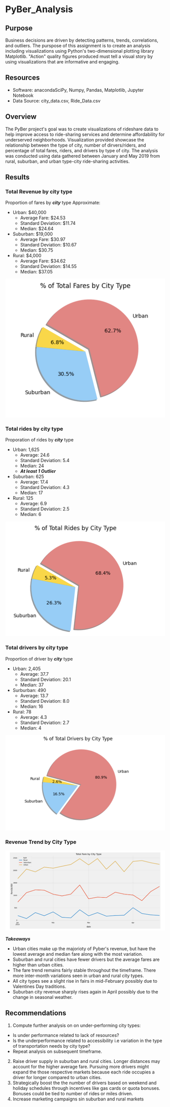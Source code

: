 # PyBer_Analysis

## Purpose

Business decisions are driven by detecting patterns, trends, correlations, and outliers. The purspose of this assignment is to create an analysis including visualizations using Python's two-dimensional plotting library Matplotlib. "Action" quality figures produced must tell a visual story by using visualizations that are informative and engaging. 

## Resources
- Software:  anacondaSciPy, Numpy, Pandas, Matplotlib, Jupyter Notebook
- Data Source: city_data.csv, Ride_Data.csv
 
## Overview
 
The PyBer project's goal was to create visualizations of rideshare data to help improve access to ride-sharing services and determine affordability for underserved neighborhoods. Visualization provided showcase the relationship between the type of city, number of dirvers/riders, and percentage of total fares, riders, and drivers by type of city. The analysis was conducted using data gathered between January and May 2019 from rural, suburban, and urban type-city ride-sharing activities. 

## Results
 
### Total Revenue by city type
Proportion of fares by ***city*** type
Approximate: 
- Urban: $40,000
  - Average Fare: $24.53
  - Standard Deviation: $11.74
  - Median: $24.64
- Suburban: $19,000
  - Average Fare: $30.97
  - Standard Deviation: $10.67
  - Median: $30.75
- Rural: $4,000
  - Average Fare: $34.62
  - Standard Deviation: $14.55
  - Median: $37.05

![Total Fares by City Type](https://github.com/Quinneth/PyBer_Analysis/blob/main/analysis.png/Fig5.png)

### Total rides by city type
Proporation of rides by ***city*** type
- Urban: 1,625
  - Average: 24.6
  - Standard Deviation: 5.4
  - Median: 24
  - ***At least 1 Outlier***
- Suburban: 625
  - Average: 17.4
  - Standard Deviation: 4.3
  - Median: 17
- Rural: 125
  - Average: 6.9
  - Standard Deviation: 2.5
  - Median: 6
 
![Total Rides by City Type](https://github.com/Quinneth/PyBer_Analysis/blob/main/analysis.png/Fig6.png)


### Total drivers by city type
Proportion of driver by ***city*** type
- Urban: 2,405
  - Average: 37.7
  - Standard Deviation: 20.1
  - Median: 37
- Surburban: 490
  - Average: 13.7
  - Standard Deviation: 8.0
  - Median: 16
- Rural: 78
  - Average: 4.3
  - Standard Deviation: 2.7
  - Median: 4

![Total Drivers by City Type](https://github.com/Quinneth/PyBer_Analysis/blob/main/analysis.png/Fig7.png)

### Revenue Trend by City Type

![Total Faire by City Type](https://github.com/Quinneth/PyBer_Analysis/blob/main/analysis.png/Fig8.png)



***Takeaways***
- Urban cities make up the majorioty of Pyber's revenue, but have the lowest average and median fare along with the most variation. 
- Suburban and rural cities have fewer drivers but the average fares are higher than urban cities.
- The fare trend remains fairly stable throughout the timeframe. There more inter-month variations seen in urban and rural city types. 
- All city types see a slight rise in fairs in mid-February possibly due to Valentines Day traditions. 
- Suburban city revenue sharply rises again in April possibly due to the change in seasonal weather. 

## Recommendations
1. Compute further analysis on on under-performing city types:
  - Is under performance related to lack of resources? 
  - Is the underperformance related to accessibility i.e variation in the type of transportation needs by city type?
  - Repeat analysis on subsequent timeframe.
2. Raise driver supply in suburban and rural cities. Longer distances may account for the higher average fare. Pursuing more drivers might expand the those respective markets because each ride occupies a driver for longer compared to urban cities. 
3. Strategically boost the the number of drivers based on weekend and holiday schedules through incentives like gas cards or quota bonuses. Bonuses could be tied to number of rides or miles driven. 
4. Increase marketing campaigns sin suburban and rural markets
